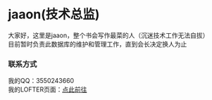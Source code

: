 ﻿<html>
  <head/>
  <body>
<h1>jaaon(技术总监)</h1>
大家好，这里是jaaon，整个书会写作最菜的人（沉迷技术工作无法自拔）<br>
目前暂时负责此数据库的维护和管理工作，直到会长决定换人为止<br>
<h3>联系方式</h3>
我的QQ：3550243660<br>
我的LOFTER页面：<a href="https://quintusoctaviussaturninus.lofter.com/">点此前往</a>
  </body>
</html>
